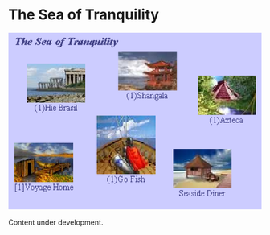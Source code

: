 # The Sea of Tranquility

![](https://github.com/DCWiki/DCWiki.github.io/blob/main/media/locations/The_Sea_of_Tranquility.png?raw=true)

Content under development.